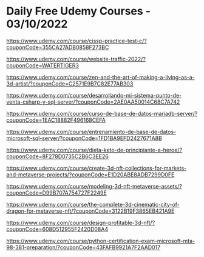 # Daily Free Udemy Courses - 03/10/2022

https://www.udemy.com/course/cissp-practice-test-c/?couponCode=355CA27ADB0858F273BC
https://www.udemy.com/course/website-traffic-2022/?couponCode=WATERTIGER3
https://www.udemy.com/course/zen-and-the-art-of-making-a-living-as-a-3d-artist/?couponCode=C2571E9B7C82E77AB303
https://www.udemy.com/course/desarrollando-mi-sistema-punto-de-venta-csharp-y-sql-server/?couponCode=2AE0AA50014C68C7A742
https://www.udemy.com/course/curso-de-base-de-datos-mariadb-server/?couponCode=1EAC18882F496168CEFA
https://www.udemy.com/course/entrenamiento-de-base-de-datos-microsoft-sql-server/?couponCode=1FD1BA9EFD2427671A8B
https://www.udemy.com/course/dieta-keto-de-principiante-a-heroe/?couponCode=8F278D0735C2B6C3EE26
https://www.udemy.com/course/create-3d-nft-collections-for-markets-and-metaverse-projects/?couponCode=E1D20ABE8ADB7299D0FE
https://www.udemy.com/course/modeling-3d-nft-metaverse-assets/?couponCode=D99B707A754727F2249E
https://www.udemy.com/course/the-complete-3d-cinematic-city-of-dragon-for-metaverse-nft/?couponCode=3122B19F3865EB421A9E
https://www.udemy.com/course/design-profitable-3d-nft/?couponCode=608D512955F2420D08A4
https://www.udemy.com/course/python-certification-exam-microsoft-mta-98-381-preparation/?couponCode=43FAFB9921A7F2AAD017
